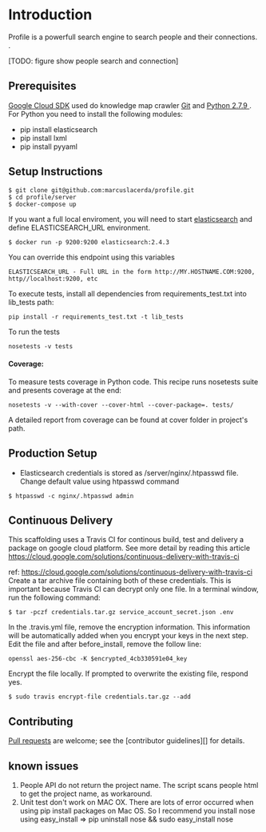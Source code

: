 # Introduction
Profile is a powerfull search engine to search people and their connections. .

[TODO: figure show people search and connection]

## Prerequisites
[Google Cloud SDK][gcloud] used do knowledge map crawler
[Git][] and [Python 2.7.9 ][Python]. For Python you need to install the following modules:
* pip install elasticsearch
* pip install lxml
* pip install pyyaml

## Setup Instructions

```console
$ git clone git@github.com:marcuslacerda/profile.git
$ cd profile/server
$ docker-compose up
```

If you want a full local enviroment, you will need to start [elasticsearch] and define ELASTICSEARCH_URL environment.

```console
$ docker run -p 9200:9200 elasticsearch:2.4.3
```

You can override this endpoint using this variables
```
ELASTICSEARCH_URL - Full URL in the form http://MY.HOSTNAME.COM:9200, http//localhost:9200, etc
```

To execute tests, install all dependencies from requirements_test.txt into lib_tests path:
```
pip install -r requirements_test.txt -t lib_tests
```

To run the tests
```
nosetests -v tests
```
#### Coverage:

To measure tests coverage in Python code. This recipe runs nosetests suite and presents coverage at the end:
```
nosetests -v --with-cover --cover-html --cover-package=. tests/
```
A detailed report from coverage can be found at cover folder in project's path.

## Production Setup
* Elasticsearch credentials is stored as /server/nginx/.htpasswd file. Change default value using htpasswd command

```console
$ htpasswd -c nginx/.htpasswd admin
```

## Continuous Delivery
This scaffolding uses a Travis CI for continous build, test and delivery a package on google cloud platform.
See more detail by reading this article
https://cloud.google.com/solutions/continuous-delivery-with-travis-ci

ref: https://cloud.google.com/solutions/continuous-delivery-with-travis-ci
Create a tar archive file containing both of these credentials. This is important because Travis CI can decrypt only one file. In a terminal window, run the following command:

```
$ tar -pczf credentials.tar.gz service_account_secret.json .env
```

In the .travis.yml file, remove the encryption information. This information will be automatically added when you encrypt your keys in the next step. Edit the file and after before_install, remove the follow line:
```
openssl aes-256-cbc -K $encrypted_4cb330591e04_key
```

Encrypt the file locally. If prompted to overwrite the existing file, respond yes. 
```console
$ sudo travis encrypt-file credentials.tar.gz --add
```


## Contributing
[Pull requests][] are welcome; see the [contributor guidelines][] for details.

## known issues
1. People API do not return the project name. The script scans people html to get the project name, as workaround.
1. Unit test don't work on MAC OX. There are lots of error occurred when using pip install packages on Mac OS. So I recommend you install nose using easy_install => pip uninstall nose && sudo easy_install nose

[gcloud]: https://cloud.google.com/sdk/
[Git]: http://help.github.com/set-up-git-redirect
[Python]: https://www.python.org
[Pull requests]: https://help.github.com/categories/collaborating-on-projects-using-issues-and-pull-requests/
[elasticsearch]: https://www.elastic.co/products/elasticsearch
